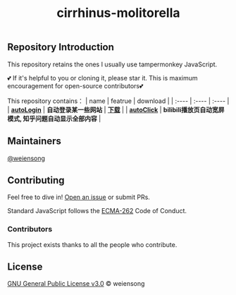 <h1 align="center">cirrhinus-molitorella</h1>

<p align="center">
    <img src="https://img.shields.io/badge/JavaScript-blue" alt=""> 
</p>




## Repository Introduction

This repository retains the ones I usually use tampermonkey JavaScript.  
  
💕 If it's helpful to you or cloning it, please star it. This is maximum encouragement for open-source contributors💕

This repository contains：
|  name | featrue | download | 
| :---- | :---- | :---- | 
| **[autoLogin](https://github.com/weiensong/cirrhinus-molitorella/blob/main/script/autoLogin.js)** | **自动登录某一些网站** | **[下载](https://raw.githubusercontent.com/weiensong/cirrhinus-molitorella/main/script/autoClick.js)** |
| **[autoClick](https://github.com/weiensong/cirrhinus-molitorella/blob/main/script/autoClick.js)** | **bilibili播放页自动宽屏模式, 知乎问题自动显示全部内容** |


## Maintainers

[@weiensong](https://github.com/weiensong)

## Contributing


Feel free to dive in! [Open an issue](https://github.com/weiensong/cirrhinus-molitorella/issues) or submit PRs.

Standard JavaScript follows the [ECMA-262](https://www.ecma-international.org/publications-and-standards/standards/ecma-262/) Code of Conduct.


### Contributors

This project exists thanks to all the people who contribute.

## License

[GNU General Public License v3.0](https://github.com/weiensong/cirrhinus-molitorella/blob/main/LICENSE) © weiensong
